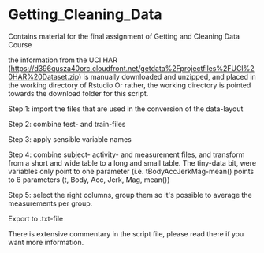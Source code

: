 # Getting_Cleaning_Data
Contains material for the final assignment of Getting and Cleaning Data Course

the information from the UCI HAR  (https://d396qusza40orc.cloudfront.net/getdata%2Fprojectfiles%2FUCI%20HAR%20Dataset.zip) is manually  downloaded and unzipped, and placed in the working directory of Rstudio
Or rather, the working directory is pointed towards the download folder for this script.

Step 1: import the files that are used in the conversion of the data-layout

Step 2: combine test- and train-files

Step 3: apply sensible variable names

Step 4: combine subject- activity- and measurement files, and transform from a short and wide table to a long and small table. The tiny-data bit, were variables only point to one parameter (i.e. tBodyAccJerkMag-mean() points to 6 parameters (t, Body, Acc, Jerk, Mag, mean())

Step 5: select the right columns, group them so it's possible to average the measurements per group.

Export to .txt-file

There is extensive commentary in the script file, please read there if you want more information.

